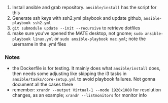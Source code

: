 
1. Install ansible and grab repository. `ansible/install` has the script for this
2. Generate ssh keys with ssh2.yml playbook and update github, `ansible-playbook ssh2.yml`
3. `git submodule update --init --recursive` to retrieve dotfiles
4. make sure you've opened the MATE desktop, not gnome; `sudo ansible-playbook linux.yml` or `sudo ansible-playbook mac.yml`; note the username in the .yml files

### Notes
- the Dockerfile is for testing. It mainly does what `ansible/install` does, then needs some adjusting like skipping the i3 tasks in `ansible/tasks/core-setup.yml` to avoid playbook failures. Not gonna document all the cases there
- remember: `xrandr --output Virtual-1 --mode 1920x1080` for resolution changes, as an example; `xrandr --listmonitors` for monitor info

